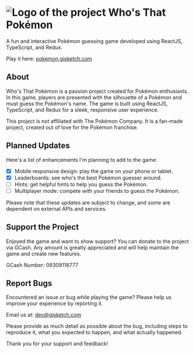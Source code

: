 # ![Logo of the project](https://github.com/gisketch/pokemon-guessing-game/blob/main/public/pokeballPixel.png) Who's That Pokémon 


A fun and interactive Pokémon guessing game developed using ReactJS, TypeScript, and Redux.

Play it here: [pokemon.gisketch.com](http://pokemon.gisketch.com)

## About

Who's That Pokémon is a passion project created for Pokémon enthusiasts. In this game, players are presented with the silhouette of a Pokémon and must guess the Pokémon's name. The game is built using ReactJS, TypeScript, and Redux for a sleek, responsive user experience.

This project is not affiliated with The Pokémon Company. It is a fan-made project, created out of love for the Pokémon franchise.

## Planned Updates

Here's a list of enhancements I'm planning to add to the game:

- [X] Mobile responsive design: play the game on your phone or tablet.
- [X] Leaderboards: see who's the best Pokémon guesser around.
- [ ] Hints: get helpful hints to help you guess the Pokémon.
- [ ] Multiplayer mode: compete with your friends to guess the Pokémon.

Please note that these updates are subject to change, and some are dependent on external APIs and services.


## Support the Project

Enjoyed the game and want to show support? You can donate to the project via GCash. Any amount is greatly appreciated and will help maintain the game and create new features.

GCash Number: 09309118777

## Report Bugs

Encountered an issue or bug while playing the game? Please help us improve your experience by reporting it.

Email us at: dev@gisketch.com

Please provide as much detail as possible about the bug, including steps to reproduce it, what you expected to happen, and what actually happened.

Thank you for your support and feedback!
